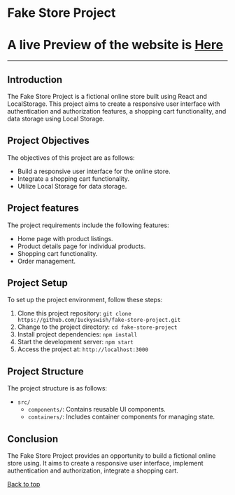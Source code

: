 # Fake Store Project

# A live Preview of the website is [Here](https://noelfakestore.netlify.app/)

---

## Introduction
The Fake Store Project is a fictional online store built using React and LocalStorage. This project aims to create a responsive user interface with authentication and authorization features, a shopping cart functionality, and data storage using Local Storage.

## Project Objectives
The objectives of this project are as follows:
- Build a responsive user interface for the online store.
- Integrate a shopping cart functionality.
- Utilize Local Storage for data storage.


## Project features
The project requirements include the following features:
- Home page with product listings.
- Product details page for individual products.
- Shopping cart functionality.
- Order management.

## Project Setup
To set up the project environment, follow these steps:
1. Clone this project repository: `git clone https://github.com/1uckyswish/fake-store-project.git`
2. Change to the project directory: `cd fake-store-project`
3. Install project dependencies: `npm install`
4. Start the development server: `npm start`
5. Access the project at: `http://localhost:3000`

## Project Structure
The project structure is as follows:
- `src/`
  - `components/`: Contains reusable UI components.
  - `containers/`: Includes container components for managing state.


## Conclusion
The Fake Store Project provides an opportunity to build a fictional online store using. It aims to create a responsive user interface, implement authentication and authorization, integrate a shopping cart.


[Back to top](#fake-store-project)